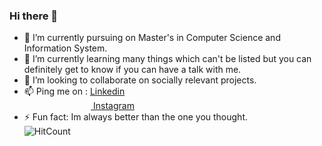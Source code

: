 ### Hi there 👋

<!--
**Anjana97/Anjana97** is a ✨ _special_ ✨ repository because its `README.md` (this file) appears on your GitHub profile.


Here are some ideas to get you started: -->

- 🔭 I’m currently pursuing on Master's in Computer Science and Information System.
- 🌱 I’m currently learning many things which can't be listed but you can definitely get to know if you can have a talk with me.
- 👯 I’m looking to collaborate on socially relevant projects.
- 📫 Ping me on :   <a href= "www.linkedin.com/in/anjanageorge97"> Linkedin </a>     \
&nbsp; &nbsp; &nbsp; &nbsp; &nbsp; &nbsp; &nbsp; &nbsp; &nbsp; &nbsp;&nbsp; &nbsp; &nbsp;&nbsp; &nbsp;<a href="https://www.instagram.com/__anjana_george__/?hl=en"> Instagram </a>
- ⚡ Fun fact: Im always better than the one you thought.
\
![HitCount](http://hits.dwyl.com/Anjana97/Anjana97.svg)
